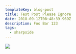 ```yaml
---
templateKey: blog-post
title: Test Post Please Ignore
date: 2018-09-12T08:48:39.969Z
description: Foo Bar 123
tags:
  - sharpside
---
```

![](/img/mason-fine.png)
